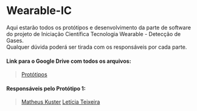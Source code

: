 # Wearable-IC

Aqui estarão todos os protótipos e desenvolvimento da parte de software do projeto de Iniciação Científica Tecnologia Wearable - Detecção de Gases.<br>
Qualquer dúvida poderá ser tirada com os responsáveis por cada parte.<br>

#### Link para o Google Drive com todos os arquivos: 
><a href="https://drive.google.com/open?id=1UnxZSvZo_0a5qNejlp756W3kZUeZ-29r">Protótipos</a>

#### Responsáveis pelo Protótipo 1:
><a href="https://github.com/matheuskuster">Matheus Kuster</a>
><a href="https://github.com/Bileska">Letícia Teixeira</a>

